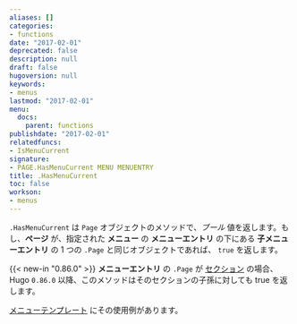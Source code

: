 ```yaml
---
aliases: []
categories:
- functions
date: "2017-02-01"
deprecated: false
description: null
draft: false
hugoversion: null
keywords:
- menus
lastmod: "2017-02-01"
menu:
  docs:
    parent: functions
publishdate: "2017-02-01"
relatedfuncs:
- IsMenuCurrent
signature:
- PAGE.HasMenuCurrent MENU MENUENTRY
title: .HasMenuCurrent
toc: false
workson:
- menus
---
```


`.HasMenuCurrent` は `Page` オブジェクトのメソッドで、_ブール_ 値を返します。もし、**ページ** が、指定された **メニュー** の **メニューエントリ** の下にある **子メニューエントリ** の 1 つの `.Page` と同じオブジェクトであれば、 `true` を返します。

{{< new-in "0.86.0" >}} **メニューエントリ** の `.Page` が [セクション](/content-management/sections/) の場合、Hugo `0.86.0` 以降、このメソッドはそのセクションの子孫に対しても true を返します。

[メニューテンプレート](/templates/menu-templates/) にその使用例があります。
